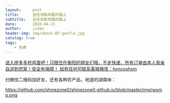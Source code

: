 ```yaml
---
layout:     post
title:      去往领取鸡蛋的路上
subtitle:   去往领取鸡蛋的路上
date:       2020-04-21
author:     jidan
header-img: img/about-BY-gentle.jpg
catalog: true
tags:
    - 免费
---
```


[进入拼多多抢鸡蛋吧！只限住在衡阳的朋友们哦，不走快递，所有订单由本人我亲自送到您家！安全有保障！
如有任何可联系客服微信：hyncpshsm](https://mobile.yangkeduo.com/goods.html?_wv=41729&_wvx=10&goods_id=101523545663&page_from=0&share_uin=2VKF65ARD45NOUPSNG752YHELY_GEXDA&refer_share_id=s2g7km4hl1t79c4bnb7pwjasl1ujynqv&refer_share_uid=4270167021&refer_share_channel=qq#pushState)
 
扫微信二维码加好友，还有各种农产品，地道的湖南味：

https://github.com/shinezone0/shinezone0.github.io/blob/master/img/wxmp.png